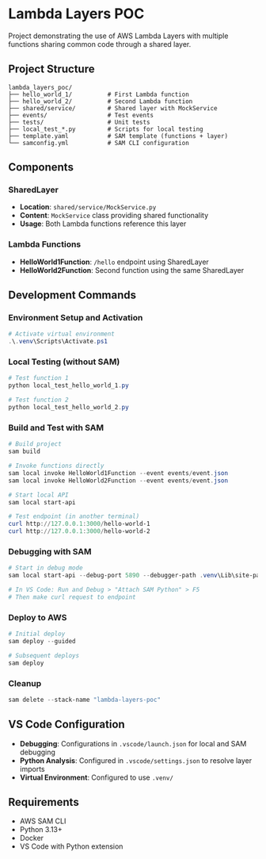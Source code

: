 # Lambda Layers POC

Project demonstrating the use of AWS Lambda Layers with multiple functions sharing common code through a shared layer.

## Project Structure

```
lambda_layers_poc/
├── hello_world_1/          # First Lambda function
├── hello_world_2/          # Second Lambda function
├── shared/service/         # Shared layer with MockService
├── events/                 # Test events
├── tests/                  # Unit tests
├── local_test_*.py         # Scripts for local testing
├── template.yaml           # SAM template (functions + layer)
└── samconfig.yml           # SAM CLI configuration
```

## Components

### SharedLayer
- **Location**: `shared/service/MockService.py`
- **Content**: `MockService` class providing shared functionality
- **Usage**: Both Lambda functions reference this layer

### Lambda Functions
- **HelloWorld1Function**: `/hello` endpoint using SharedLayer
- **HelloWorld2Function**: Second function using the same SharedLayer

## Development Commands

### Environment Setup and Activation

```powershell
# Activate virtual environment
.\.venv\Scripts\Activate.ps1
```

### Local Testing (without SAM)

```powershell
# Test function 1
python local_test_hello_world_1.py

# Test function 2
python local_test_hello_world_2.py
```

### Build and Test with SAM

```powershell
# Build project
sam build

# Invoke functions directly
sam local invoke HelloWorld1Function --event events/event.json
sam local invoke HelloWorld2Function --event events/event.json

# Start local API
sam local start-api

# Test endpoint (in another terminal)
curl http://127.0.0.1:3000/hello-world-1
curl http://127.0.0.1:3000/hello-world-2
```

### Debugging with SAM

```powershell
# Start in debug mode
sam local start-api --debug-port 5890 --debugger-path .venv\Lib\site-packages\debugpy --debug-args="-Xfrozen_modules=off -m debugpy --wait-for-client --listen 0.0.0.0:5890"

# In VS Code: Run and Debug > "Attach SAM Python" > F5
# Then make curl request to endpoint
```

### Deploy to AWS

```powershell
# Initial deploy
sam deploy --guided

# Subsequent deploys
sam deploy
```

### Cleanup

```powershell
sam delete --stack-name "lambda-layers-poc"
```

## VS Code Configuration

- **Debugging**: Configurations in `.vscode/launch.json` for local and SAM debugging
- **Python Analysis**: Configured in `.vscode/settings.json` to resolve layer imports
- **Virtual Environment**: Configured to use `.venv/`

## Requirements

- AWS SAM CLI
- Python 3.13+
- Docker
- VS Code with Python extension
